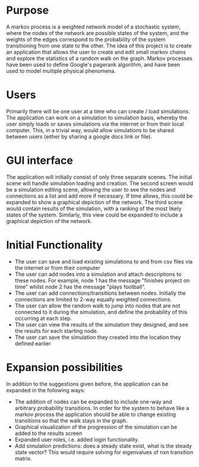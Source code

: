 # Purpose 

A markov process is a weighted network model of a stochastic system, where the nodes of the network are possible states of the system, and the weights of 
the edges correspond to the probability of the system transitioning from one state to the other. The idea of this project is to create an application that allows the
user to create and edit small markov chains and explore the statistics of a random walk on the graph. Markov processes have been used to define Google's pagerank algorithm, and have been used to model multiple 
physical phenomena. 

# Users 

Primarily there will be one user at a time who can create / load simulations. The application can work on a simulation to simulation basis, whereby the user simply
loads or saves simulations via the internet or from their local computer. This, in a trivial way, would allow simulations to be shared between users (either by sharing
a google docs link or file).  

# GUI interface

The application will initially consist of only three separate scenes. The initial scene will handle simulation loading and creation. The second screen would be a 
simulation editing scene, allowing the user to see the nodes and connections as a list and add more if necessary. If time allows, this could be expanded to show a graphical depiction of the 
network. The third scene would contain results of the simulation, with a ranking of the most likely states of the system. Similarly, this view could be expanded to 
include a graphical depiction of the network.

# Initial Functionality

+ The user can save and load existing simulations to and from csv files via the internet or from their computer
+ The user can add nodes into a simulation and attach descriptions to these nodes. For example, node 1 has the message "finishes project on time" whilst node 2 has the message "plays football".
+ The user can add connections/transitions between nodes. Initially the connections are limited to 2-way equally weighted connections.
+ The user can allow the random walk to jump into nodes that are not connected to it during the simulation, and define the probability of this occurring at each step. 
+ The user can view the results of the simulation they designed, and see the results for each starting node.
+ The user can save the simulation they created into the location they defined earlier 

# Expansion possibilities

In addition to the suggestions given before, the application can be expanded in the following ways:

+ The addition of nodes can be expanded to include one-way and arbitrary probability transitions. In order for the system to behave like a markov process the application should be able to change existing transitions so that the walk stays in the graph.
+ Graphical visualization of the progression of the simulation can be added to the results screen
+ Expanded user roles, i.e. added login functionality.
+ Add simulation predictions: does a steady state exist, what is the steady state vector? This would require solving for eigenvalues of nxn transition matrix. 

  
  
